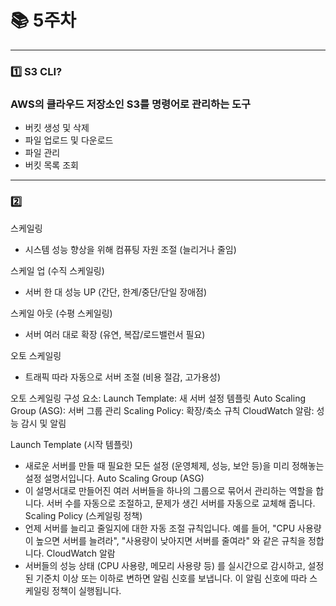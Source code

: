 # 📚 5주차
--- 


### **1️⃣ S3 CLI?**

### AWS의 클라우드 저장소인 S3를 명령어로 관리하는 도구 
- 버킷 생성 및 삭제
- 파일 업로드 및 다운로드
- 파일 관리
- 버킷 목록 조회

---
### **2️⃣**

스케일링
- 시스템 성능 향상을 위해 컴퓨팅 자원 조절 (늘리거나 줄임)
  
스케일 업 (수직 스케일링)
- 서버 한 대 성능 UP (간단, 한계/중단/단일 장애점)
  
스케일 아웃 (수평 스케일링)
- 서버 여러 대로 확장 (유연, 복잡/로드밸런서 필요)
  
오토 스케일링
- 트래픽 따라 자동으로 서버 조절 (비용 절감, 고가용성)
  
오토 스케일링 구성 요소:
Launch Template: 새 서버 설정 템플릿
Auto Scaling Group (ASG): 서버 그룹 관리
Scaling Policy: 확장/축소 규칙
CloudWatch 알람: 성능 감시 및 알림

Launch Template (시작 템플릿)
- 새로운 서버를 만들 때 필요한 모든 설정 (운영체제, 성능, 보안 등)을 미리 정해놓는 설정 설명서입니다.
Auto Scaling Group (ASG)
- 이 설명서대로 만들어진 여러 서버들을 하나의 그룹으로 묶어서 관리하는 역할을 합니다. 서버 수를 자동으로 조절하고, 문제가 생긴 서버를 자동으로 교체해 줍니다.
Scaling Policy (스케일링 정책)
- 언제 서버를 늘리고 줄일지에 대한 자동 조절 규칙입니다. 예를 들어, "CPU 사용량이 높으면 서버를 늘려라", "사용량이 낮아지면 서버를 줄여라" 와 같은 규칙을 정합니다.
CloudWatch 알람
- 서버들의 성능 상태 (CPU 사용량, 메모리 사용량 등) 를 실시간으로 감시하고, 설정된 기준치 이상 또는 이하로 변하면 알림 신호를 보냅니다. 이 알림 신호에 따라 스케일링 정책이 실행됩니다.
